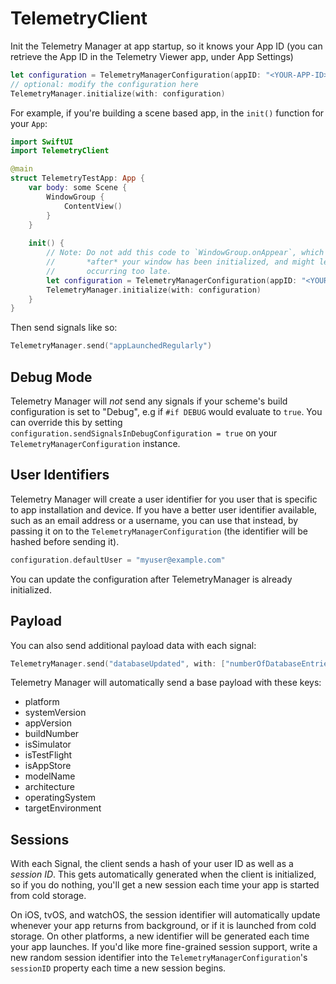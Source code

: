 # TelemetryClient

Init the Telemetry Manager at app startup, so it knows your App ID (you can retrieve the App ID in the Telemetry Viewer app, under App Settings)

````swift
let configuration = TelemetryManagerConfiguration(appID: "<YOUR-APP-ID>")
// optional: modify the configuration here
TelemetryManager.initialize(with: configuration)
````

For example, if you're building a scene based app, in the `init()` function for your `App`:

```swift
import SwiftUI
import TelemetryClient

@main
struct TelemetryTestApp: App {
    var body: some Scene {
        WindowGroup {
            ContentView()
        }
    }
    
    init() {
        // Note: Do not add this code to `WindowGroup.onAppear`, which will be called 
        //       *after* your window has been initialized, and might lead to our initialization
        //       occurring too late.
        let configuration = TelemetryManagerConfiguration(appID: "<YOUR-APP-ID>")
        TelemetryManager.initialize(with: configuration)
    }
}
```

Then send signals like so: 

```swift
TelemetryManager.send("appLaunchedRegularly")
```

## Debug Mode

Telemetry Manager will *not* send any signals if your scheme's build configuration is set to "Debug", e.g if `#if DEBUG` would evaluate to `true`. You can override this by setting `configuration.sendSignalsInDebugConfiguration = true` on your `TelemetryManagerConfiguration` instance.


## User Identifiers
Telemetry Manager will create a user identifier for you user that is specific to app installation and device. If you have a better user identifier available, such as an email address or a username, you can use that instead, by passing it on to the `TelemetryManagerConfiguration` (the identifier will be hashed before sending it).

```swift
configuration.defaultUser = "myuser@example.com"
```

You can update the configuration after TelemetryManager is already initialized.

## Payload
You can also send additional payload data with each signal:

```swift
TelemetryManager.send("databaseUpdated", with: ["numberOfDatabaseEntries": "3831"])
```

Telemetry Manager will automatically send a base payload with these keys: 

- platform
- systemVersion
- appVersion
- buildNumber
- isSimulator
- isTestFlight
- isAppStore 
- modelName
- architecture
- operatingSystem
- targetEnvironment

## Sessions

With each Signal, the client sends a hash of your user ID as well as a *session ID*. This gets automatically generated when the client is initialized, so if you do nothing, you'll get a new session each time your app is started from cold storage.

On iOS, tvOS, and watchOS, the session identifier will automatically update whenever your app returns from background, or if it is launched from cold storage. On other platforms, a new identifier will be generated each time your app launches. If you'd like more fine-grained session support, write a new random session identifier into the `TelemetryManagerConfiguration`'s `sessionID` property each time a new session begins.
